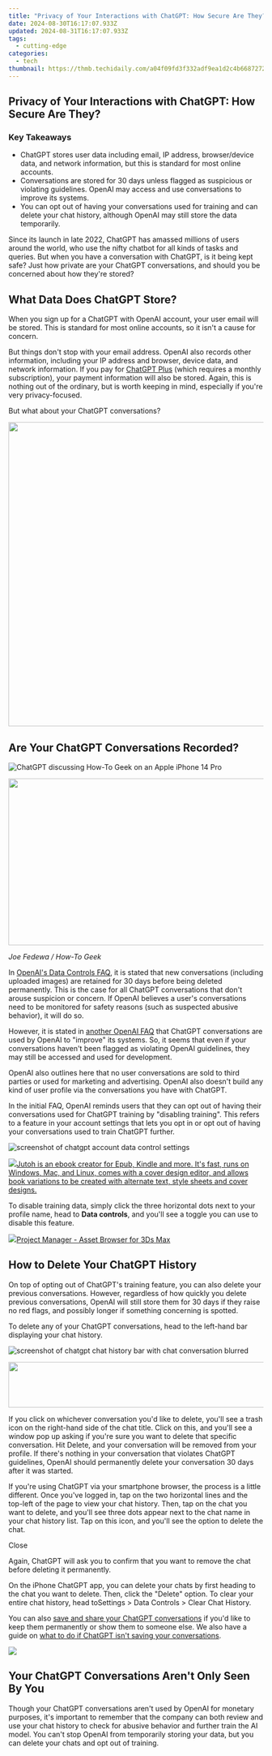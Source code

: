 ```yaml
---
title: "Privacy of Your Interactions with ChatGPT: How Secure Are They?"
date: 2024-08-30T16:17:07.933Z
updated: 2024-08-31T16:17:07.933Z
tags:
  - cutting-edge
categories:
  - tech
thumbnail: https://thmb.techidaily.com/a04f09fd3f332adf9ea1d2c4b6687272d88f08a364f88560f34c633d621d6cbc.jpg
---
```


## Privacy of Your Interactions with ChatGPT: How Secure Are They?

### Key Takeaways

* ChatGPT stores user data including email, IP address, browser/device data, and network information, but this is standard for most online accounts.
* Conversations are stored for 30 days unless flagged as suspicious or violating guidelines. OpenAI may access and use conversations to improve its systems.
* You can opt out of having your conversations used for training and can delete your chat history, although OpenAI may still store the data temporarily.

 Since its launch in late 2022, ChatGPT has amassed millions of users around the world, who use the nifty chatbot for all kinds of tasks and queries. But when you have a conversation with ChatGPT, is it being kept safe? Just how private are your ChatGPT conversations, and should you be concerned about how they're stored?

##  What Data Does ChatGPT Store?

 When you sign up for a ChatGPT with OpenAI account, your user email will be stored. This is standard for most online accounts, so it isn't a cause for concern.

 But things don't stop with your email address. OpenAI also records other information, including your IP address and browser, device data, and network information. If you pay for [ChatGPT Plus](https://android-location.techidaily.com/in-2024-3-effective-methods-to-fake-gps-location-on-android-for-your-vivo-y78t-drfone-by-drfone-virtual/) (which requires a monthly subscription), your payment information will also be stored. Again, this is nothing out of the ordinary, but is worth keeping in mind, especially if you're very privacy-focused.

 But what about your ChatGPT conversations?

<!-- affiliate ads begin -->
<a href="https://appsumo.8odi.net/c/5597632/2087484/7443" target="_top" id="2087484"><img src="//a.impactradius-go.com/display-ad/7443-2087484" border="0" alt="" width="1200" height="600"/></a><img height="0" width="0" src="https://appsumo.8odi.net/i/5597632/2087484/7443" style="position:absolute;visibility:hidden;" border="0" />
<!-- affiliate ads end -->
##  Are Your ChatGPT Conversations Recorded?

![ChatGPT discussing How-To Geek on an Apple iPhone 14 Pro](https://static1.howtogeekimages.com/wordpress/wp-content/uploads/2023/06/52676804791_fcd8052a37_o.jpg) 

<!-- affiliate ads begin -->
<a href="https://ursime.pxf.io/c/5597632/2092236/16384" target="_top" id="2092236"><img src="//a.impactradius-go.com/display-ad/16384-2092236" border="0" alt="" width="1920" height="329"/></a><img height="0" width="0" src="https://imp.pxf.io/i/5597632/2092236/16384" style="position:absolute;visibility:hidden;" border="0" />
<!-- affiliate ads end -->
_Joe Fedewa / How-To Geek_

 In [OpenAI's Data Controls FAQ](http://help.openai.com/en/articles/7730893-data-controls-faq), it is stated that new conversations (including uploaded images) are retained for 30 days before being deleted permanently. This is the case for all ChatGPT conversations that don't arouse suspicion or concern. If OpenAI believes a user's conversations need to be monitored for safety reasons (such as suspected abusive behavior), it will do so.

 However, it is stated in [another OpenAI FAQ](https://help.openai.com/en/articles/6783457-what-is-chatgpt) that ChatGPT conversations are used by OpenAI to "improve" its systems. So, it seems that even if your conversations haven't been flagged as violating OpenAI guidelines, they may still be accessed and used for development.

 OpenAI also outlines here that no user conversations are sold to third parties or used for marketing and advertising. OpenAI also doesn't build any kind of user profile via the conversations you have with ChatGPT.

 In the initial FAQ, OpenAI reminds users that they can opt out of having their conversations used for ChatGPT training by "disabling training". This refers to a feature in your account settings that lets you opt in or opt out of having your conversations used to train ChatGPT further.

![screenshot of chatgpt account data control settings](https://static1.howtogeekimages.com/wordpress/wp-content/uploads/2023/11/data-chatgpt-settings-1.jpg) 

<!-- affiliate ads begin -->
<a href="https://secure.2checkout.com/order/checkout.php?PRODS=4694919&QTY=1&AFFILIATE=108875&CART=1"><img src="https://secure.avangate.com/images/merchant/bccefcc1b1eee9eca3ae4f5c1a281482/products/jutoh-logo-1200x1600.jpg" border="0">Jutoh is an ebook creator for Epub, Kindle and more. It's fast, runs on Windows, Mac, and Linux, comes with a cover design editor, and allows book variations to be created with alternate text, style sheets and cover designs. </a>
<!-- affiliate ads end -->
 To disable training data, simply click the three horizontal dots next to your profile name, head to **Data controls**, and you'll see a toggle you can use to disable this feature.

<!-- affiliate ads begin -->
<a href="https://secure.2checkout.com/order/checkout.php?PRODS=4709458&QTY=1&AFFILIATE=108875&CART=1"><img src="https://3d-kstudio.com/wp-content/uploads/2014/02/Project-Manager-3D-Models-4-800x800.jpg" border="0">Project Manager - Asset Browser for 3Ds Max</a>
<!-- affiliate ads end -->
##  How to Delete Your ChatGPT History

 On top of opting out of ChatGPT's training feature, you can also delete your previous conversations. However, regardless of how quickly you delete previous conversations, OpenAI will still store them for 30 days if they raise no red flags, and possibly longer if something concerning is spotted.

 To delete any of your ChatGPT conversations, head to the left-hand bar displaying your chat history.

![screenshot of chatgpt chat history bar with chat conversation blurred](https://static1.howtogeekimages.com/wordpress/wp-content/uploads/2023/11/gpt-delete-history.jpg) 

<!-- affiliate ads begin -->
<a href="https://arkmc.pxf.io/c/5597632/427477/5172" target="_top" id="427477"><img src="//a.impactradius-go.com/display-ad/5172-427477" border="0" alt="" width="728" height="90"/></a><img height="0" width="0" src="https://arkmc.pxf.io/i/5597632/427477/5172" style="position:absolute;visibility:hidden;" border="0" />
<!-- affiliate ads end -->
 If you click on whichever conversation you'd like to delete, you'll see a trash icon on the right-hand side of the chat title. Click on this, and you'll see a window pop up asking if you're sure you want to delete that specific conversation. Hit Delete, and your conversation will be removed from your profile. If there's nothing in your conversation that violates ChatGPT guidelines, OpenAI should permanently delete your conversation 30 days after it was started.

 If you're using ChatGPT via your smartphone browser, the process is a little different. Once you've logged in, tap on the two horizontal lines and the top-left of the page to view your chat history. Then, tap on the chat you want to delete, and you'll see three dots appear next to the chat name in your chat history list. Tap on this icon, and you'll see the option to delete the chat.

Close 

 Again, ChatGPT will ask you to confirm that you want to remove the chat before deleting it permanently.

 On the iPhone ChatGPT app, you can delete your chats by first heading to the chat you want to delete. Then, click the "Delete" option. To clear your entire chat history, head toSettings > Data Controls > Clear Chat History.

 You can also [save and share your ChatGPT conversations](https://some-guidance.techidaily.com/new-the-ultimate-clock-companion-for-wedding-planners-and-couples/) if you'd like to keep them permanently or show them to someone else. We also have a guide on [what to do if ChatGPT isn't saving your conversations](https://instagram-video-files.techidaily.com/in-2024-mastering-instagram-incorporating-music-in-videos-and-stories/).

<!-- affiliate ads begin -->
<a href="https://secure.2checkout.com/order/checkout.php?PRODS=37100474&QTY=1&AFFILIATE=108875&CART=1"><img src="https://awario.com/images/pages/index/img-leads-1280@1x.avif" border="0"></a>
<!-- affiliate ads end -->
##  Your ChatGPT Conversations Aren't Only Seen By You

 Though your ChatGPT conversations aren't used by OpenAI for monetary purposes, it's important to remember that the company can both review and use your chat history to check for abusive behavior and further train the AI model. You can't stop OpenAI from temporarily storing your data, but you can delete your chats and opt out of training.

<ins class="adsbygoogle"
     style="display:block"
     data-ad-format="autorelaxed"
     data-ad-client="ca-pub-7571918770474297"
     data-ad-slot="1223367746"></ins>



<ins class="adsbygoogle"
     style="display:block"
     data-ad-client="ca-pub-7571918770474297"
     data-ad-slot="8358498916"
     data-ad-format="auto"
     data-full-width-responsive="true"></ins>


